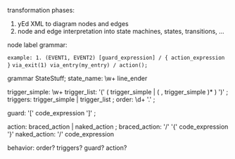 transformation phases:

1. yEd XML to diagram nodes and edges
2. node and edge interpretation into state machines, states, transitions, ...



node label grammar:

`example: 1. (EVENT1, EVENT2) [guard_expression] / { action_expression }`
`via_exit(1) via_entry(my_entry) / action();`


grammar StateStuff;
state_name: \w+  line_ender

trigger_simple: \w+
trigger_list: '('
                (
                    trigger_simple | ( , trigger_simple )*
                )
              ')' ;
triggers: trigger_simple | trigger_list ;
order: \d+ '.' ;

guard: '[' code_expression ']' ;

action: braced_action | naked_action ;
braced_action: '/' '{' code_expression '}'
naked_action:  '/' code_expression

behavior: order? triggers? guard? action?

